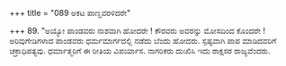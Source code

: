 +++
title = "089 ಅಕಟ ಪಾಣ್ಡವರಳಿದರೇ"

+++
89. "ಅಯ್ಯೋ ಪಾಂಡವರು ನಾಶವಾಗಿ ಹೋದರೇ ! ಕೌರವರು ಅವರನ್ನು ಮೋಸದಿಂದ ಕೊಂದರೇ ! ಅರಿವುಗೇಡಿಗಳಾದ ಪಾಂಡವರು ಧರ್ಮಮಾರ್ಗದಲ್ಲಿ ನಡೆದು ಬೆಂದು ಹೋದರು. ಸ್ಪಷ್ಟವಾಗಿ ಪಾಪ ಮಾಡಿದವರಿಗೆ ಚಕ್ರಾಧಿಪತ್ಯವು. ಧರ್ಮಾತ್ಮರಿಗೆ ಈ ರೀತಿಯ ವಿಪರ್ಯಾಸ. ನಾಗರಿಕರು ದುಃಖಿಸಿ ಇದು ರಾಕ್ಷಸರ ರಾಜ್ಯವೆಂದರು.